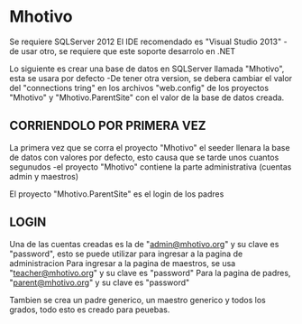 Mhotivo
=======

Se requiere SQLServer 2012
El IDE recomendado es "Visual Studio 2013"
	-de usar otro, se requiere que este soporte desarrolo en .NET

Lo siguiente es crear una base de datos en SQLServer llamada "Mhotivo", esta se usara por defecto
	-De tener otra version, se debera cambiar el valor del "connections tring" en los archivos "web.config" de los proyectos "Mhotivo" y "Mhotivo.ParentSite" con el valor de la base de datos creada.

CORRIENDOLO POR PRIMERA VEZ
---------------------------
La primera vez que se corra el proyecto "Mhotivo" el seeder llenara la base de datos con valores por defecto, esto causa que se tarde unos cuantos segunudos
	-el proyecto "Mhotivo" contiene la parte administrativa (cuentas admin y maestros)

El proyecto "Mhotivo.ParentSite" es el login de los padres

LOGIN
-----
Una de las cuentas creadas es la de "admin@mhotivo.org" y su clave es "password", esto se puede utilizar para ingresar a la pagina de administracion
Para ingresar a la pagina de maestros, se usa "teacher@mhotivo.org" y su clave es "password"
Para la pagina de padres, "parent@mhotivo.org" y su clave es "password"

Tambien se crea un padre generico, un maestro generico y todos los grados, todo esto es creado para peuebas.

